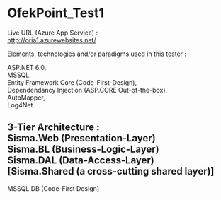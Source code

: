 # OfekPoint_Test1

Live URL (Azure App Service) :  
http://oria1.azurewebsites.net/  

Elements, technologies and/or paradigms used in this tester :  

ASP.NET 6.0,  
 MSSQL,   
Entity Framework Core (Code-First-Design),    
Dependendancy Injection (ASP.CORE Out-of-the-box),   
AutoMapper,   
Log4Net  


3-Tier Architecture :  
Sisma.Web (Presentation-Layer)  
Sisma.BL  (Business-Logic-Layer)  
Sisma.DAL  (Data-Access-Layer)  
[Sisma.Shared  (a cross-cutting shared layer)]    
--------------     
MSSQL DB  (Code-First Design]  